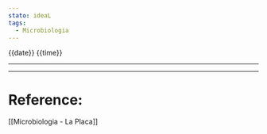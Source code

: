 ```yaml
---
stato: ideaL
tags:
  - Microbiologia
---
```

{{date}} {{time}}

--- 
















--- 
# Reference:
[[Microbiologia - La Placa]]